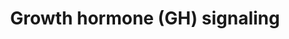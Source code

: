 ---
annotations:
- type: Pathway Ontology
  value: growth factor signaling pathway
authors:
- Zari
- Mkutmon
- Eweitz
description: The growth Hormone/Insulin-Like Growth Factor axis is a complex system
  of ligands, binding protein and receptors which the cells use for communication
  of growth simulating signal. GH is released from the pituitary and by binding to
  the GH receptor it stimulates longitudinal growth and has anabolic effects on metabolism.
  Most of the growth-promoting effects of GH are mediated by IGF-1 which is produced
  mainly in the liver after GH stimulation. IGF-1 has crucial functions especially
  for embryonic growth and development. This pathway is primarily studied to understand
  factors that contribute to growth in bos taurus(Jiang et al.)
last-edited: 2021-05-21
organisms:
- Bos taurus
redirect_from:
- /index.php/Pathway:WP2890
- /instance/WP2890
schema-jsonld:
- '@context': https://schema.org/
  '@id': https://wikipathways.github.io/pathways/WP2890.html
  '@type': Dataset
  creator:
    '@type': Organization
    name: WikiPathways
  description: The growth Hormone/Insulin-Like Growth Factor axis is a complex system
    of ligands, binding protein and receptors which the cells use for communication
    of growth simulating signal. GH is released from the pituitary and by binding
    to the GH receptor it stimulates longitudinal growth and has anabolic effects
    on metabolism. Most of the growth-promoting effects of GH are mediated by IGF-1
    which is produced mainly in the liver after GH stimulation. IGF-1 has crucial
    functions especially for embryonic growth and development. This pathway is primarily
    studied to understand factors that contribute to growth in bos taurus(Jiang et
    al.)
  keywords:
  - STAT5b
  - IGF-1
  - JAK2
  - GHR
  - IGFBP-3
  - GH1
  license: CC0
  name: Growth hormone (GH) signaling
seo: CreativeWork
title: Growth hormone (GH) signaling
wpid: WP2890
---
